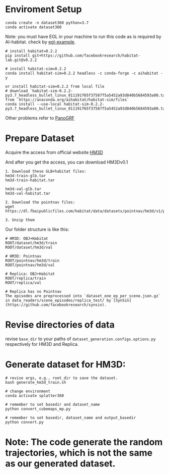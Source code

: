
# Enviroment Setup
```
conda create -n dataset360 python=3.7
conda activate dataset360
```

Note: you must have EGL in your machine to run this code as is required by AI-habitat.
check by [egl-example](https://github.com/erwincoumans/egl_example).
```
# install habitat=0.2.2
pip install git+https://github.com/facebookresearch/habitat-lab.git@v0.2.2

# install habitat-sim=0.2.2
conda install habitat-sim=0.2.2 headless -c conda-forge -c aihabitat -y

or install habitat-sim=0.2.2 from local file
# download `habitat-sim-0.2.2-py3.7_headless_bullet_linux_011191f65f37587f5a5452a93d840b5684593a00.tar.bz2` from `https://anaconda.org/aihabitat/habitat-sim/files`
conda install --use-local habitat-sim-0.2.2-py3.7_headless_bullet_linux_011191f65f37587f5a5452a93d840b5684593a00.tar.bz2

```
Other problems refer to [PanoGRF](https://github.com/thucz/PanoGRF/blob/main/docs/install.md)


# Prepare Dataset

Acquire the access from official website [HM3D](https://matterport.com/partners/meta)


And after you get the access, you can
download HM3Dv0.1

```
1. Download these GLB+habitat files:
hm3d-train-glb.tar
hm3d-train-habitat.tar

hm3d-val-glb.tar
hm3d-val-habitat.tar

2. Download the pointnav files:
wget https://dl.fbaipublicfiles.com/habitat/data/datasets/pointnav/hm3d/v1/pointnav_hm3d_v1.zip

3. Unzip them
```
Our folder structure is like this:
```
# HM3D: OBJ+Habitat
ROOT/dataset/hm3d/train
ROOT/dataset/hm3d/val

# HM3D: Pointnav
ROOT/pointnav/hm3d/train
ROOT/pointnav/hm3d/val

# Replica: OBJ+Habitat
ROOT/replica/train
ROOT/replica/val

# Replica has no Pointnav
The episodes are preprocessed into `dataset_one_ep_per_scene.json.gz` in data_readers/scene_episodes/replica_test/ by [SynSin](https://github.com/facebookresearch/synsin).
```


# Revise directories of data
revise `base_dir` to your paths of `dataset_generation.configs.options.py` respectively for HM3D and Replica.

# Generate dataset for HM3D:
```
# revise args, e.g., root_dir to save the dataset.
bash generate_hm3d_train.sh
```

```
# change environment
conda activate splatter360

# remember to set basedir and dataset_name
python convert_cubemaps_mp.py

# remember to set basedir, dataset_name and output_basedir
python convert.py

```

# Note: The code generate the random trajectories, which is not the same as our generated dataset.
